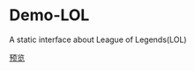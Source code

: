 # Demo-LOL
A static interface about League of Legends(LOL)

[预览](https://htmlpreview.github.io/?https://github.com/ErXun/Demo-LOL/blob/master/index.html)
